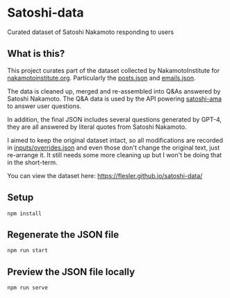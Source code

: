# Satoshi-data

Curated dataset of Satoshi Nakamoto responding to users

## What is this?

This project curates part of the dataset collected by NakamotoInstitute for [nakamotoinstitute.org](https://github.com/NakamotoInstitute/nakamotoinstitute.org/tree/master/data). Particularly the [posts.json](https://github.com/NakamotoInstitute/nakamotoinstitute.org/blob/master/data/posts.json) and [emails.json](https://github.com/NakamotoInstitute/nakamotoinstitute.org/blob/master/data/emails.json).

The data is cleaned up, merged and re-assembled into Q&As answered by Satoshi Nakamoto. The Q&A data is used by the API powering [satoshi-ama](https://github.com/flesler/satoshi-ama) to answer user questions.

In addition, the final JSON includes several questions generated by GPT-4, they are all answered by literal quotes from Satoshi Nakamoto.

I aimed to keep the original dataset intact, so all modifications are recorded in [inputs/overrides.json](inputs/overrides.json) and even those don't change the original text, just re-arrange it. It still needs some more cleaning up but I won't be doing that in the short-term.

You can view the dataset here: https://flesler.github.io/satoshi-data/

## Setup

```
npm install
```

## Regenerate the JSON file

```
npm run start
```

## Preview the JSON file locally

```
npm run serve
```
